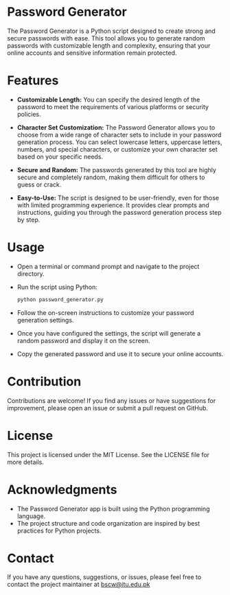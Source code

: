 # Password Generator
The Password Generator is a Python script designed to create strong and secure passwords with ease. This tool allows you to generate random passwords with customizable length and complexity, ensuring that your online accounts and sensitive information remain protected.

# Features

- **Customizable Length:** You can specify the desired length of the password to meet the requirements of various platforms or security policies.

- **Character Set Customization:** The Password Generator allows you to choose from a wide range of character sets to include in your password generation process. You can select lowercase letters, uppercase letters, numbers, and special characters, or customize your own character set based on your specific needs.

- **Secure and Random:** The passwords generated by this tool are highly secure and completely random, making them difficult for others to guess or crack.

- **Easy-to-Use:** The script is designed to be user-friendly, even for those with limited programming experience. It provides clear prompts and instructions, guiding you through the password generation process step by step.

# Usage
- Open a terminal or command prompt and navigate to the project directory.

- Run the script using Python:
  ```python
  python password_generator.py
  ```
- Follow the on-screen instructions to customize your password generation settings.

- Once you have configured the settings, the script will generate a random password and display it on the screen.

- Copy the generated password and use it to secure your online accounts.

# Contribution
Contributions are welcome! If you find any issues or have suggestions for improvement, please open an issue or submit a pull request on GitHub.

# License
This project is licensed under the MIT License. See the LICENSE file for more details.

# Acknowledgments
- The Password Generator app is built using the Python programming language.
- The project structure and code organization are inspired by best practices for Python projects.

# Contact
If you have any questions, suggestions, or issues, please feel free to contact the project maintainer at bscw@itu.edu.pk
